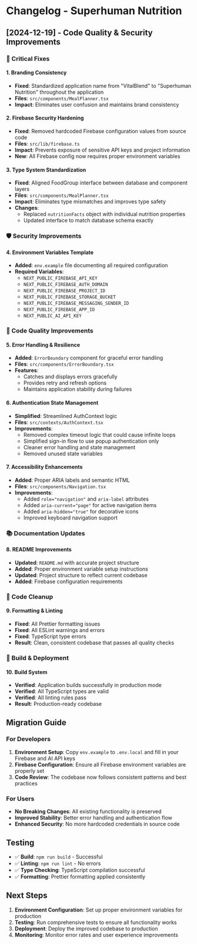 # Changelog - Superhuman Nutrition

## [2024-12-19] - Code Quality & Security Improvements

### 🚨 Critical Fixes

#### 1. **Branding Consistency**

- **Fixed**: Standardized application name from "VitalBlend" to "Superhuman Nutrition" throughout the application
- **Files**: `src/components/MealPlanner.tsx`
- **Impact**: Eliminates user confusion and maintains brand consistency

#### 2. **Firebase Security Hardening**

- **Fixed**: Removed hardcoded Firebase configuration values from source code
- **Files**: `src/lib/firebase.ts`
- **Impact**: Prevents exposure of sensitive API keys and project information
- **New**: All Firebase config now requires proper environment variables

#### 3. **Type System Standardization**

- **Fixed**: Aligned FoodGroup interface between database and component layers
- **Files**: `src/components/MealPlanner.tsx`
- **Impact**: Eliminates type mismatches and improves type safety
- **Changes**:
  - Replaced `nutritionFacts` object with individual nutrition properties
  - Updated interface to match database schema exactly

### 🛡️ Security Improvements

#### 4. **Environment Variables Template**

- **Added**: `env.example` file documenting all required configuration
- **Required Variables**:
  - `NEXT_PUBLIC_FIREBASE_API_KEY`
  - `NEXT_PUBLIC_FIREBASE_AUTH_DOMAIN`
  - `NEXT_PUBLIC_FIREBASE_PROJECT_ID`
  - `NEXT_PUBLIC_FIREBASE_STORAGE_BUCKET`
  - `NEXT_PUBLIC_FIREBASE_MESSAGING_SENDER_ID`
  - `NEXT_PUBLIC_FIREBASE_APP_ID`
  - `NEXT_PUBLIC_AI_API_KEY`

### 🔧 Code Quality Improvements

#### 5. **Error Handling & Resilience**

- **Added**: `ErrorBoundary` component for graceful error handling
- **Files**: `src/components/ErrorBoundary.tsx`
- **Features**:
  - Catches and displays errors gracefully
  - Provides retry and refresh options
  - Maintains application stability during failures

#### 6. **Authentication State Management**

- **Simplified**: Streamlined AuthContext logic
- **Files**: `src/contexts/AuthContext.tsx`
- **Improvements**:
  - Removed complex timeout logic that could cause infinite loops
  - Simplified sign-in flow to use popup authentication only
  - Cleaner error handling and state management
  - Removed unused state variables

#### 7. **Accessibility Enhancements**

- **Added**: Proper ARIA labels and semantic HTML
- **Files**: `src/components/Navigation.tsx`
- **Improvements**:
  - Added `role="navigation"` and `aria-label` attributes
  - Added `aria-current="page"` for active navigation items
  - Added `aria-hidden="true"` for decorative icons
  - Improved keyboard navigation support

### 📚 Documentation Updates

#### 8. **README Improvements**

- **Updated**: `README.md` with accurate project structure
- **Added**: Proper environment variable setup instructions
- **Updated**: Project structure to reflect current codebase
- **Added**: Firebase configuration requirements

### 🧹 Code Cleanup

#### 9. **Formatting & Linting**

- **Fixed**: All Prettier formatting issues
- **Fixed**: All ESLint warnings and errors
- **Fixed**: TypeScript type errors
- **Result**: Clean, consistent codebase that passes all quality checks

### 🚀 Build & Deployment

#### 10. **Build System**

- **Verified**: Application builds successfully in production mode
- **Verified**: All TypeScript types are valid
- **Verified**: All linting rules pass
- **Result**: Production-ready codebase

## Migration Guide

### For Developers

1. **Environment Setup**: Copy `env.example` to `.env.local` and fill in your Firebase and AI API keys
2. **Firebase Configuration**: Ensure all Firebase environment variables are properly set
3. **Code Review**: The codebase now follows consistent patterns and best practices

### For Users

- **No Breaking Changes**: All existing functionality is preserved
- **Improved Stability**: Better error handling and authentication flow
- **Enhanced Security**: No more hardcoded credentials in source code

## Testing

- ✅ **Build**: `npm run build` - Successful
- ✅ **Linting**: `npm run lint` - No errors
- ✅ **Type Checking**: TypeScript compilation successful
- ✅ **Formatting**: Prettier formatting applied consistently

## Next Steps

1. **Environment Configuration**: Set up proper environment variables for production
2. **Testing**: Run comprehensive tests to ensure all functionality works
3. **Deployment**: Deploy the improved codebase to production
4. **Monitoring**: Monitor error rates and user experience improvements
